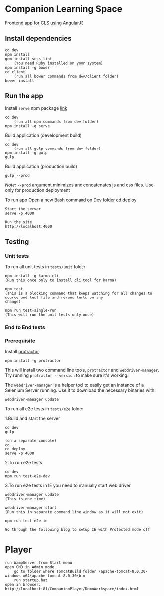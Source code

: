 # Companion Learning Space
Frontend app for CLS using AngularJS

## Install dependencies
    cd dev
    npm install
    gem install scss_lint
        (You need Ruby installed on your system)
    npm install -g bower
    cd client
        (run all bower commands from dev/client folder)
    bower install


## Run the app
Install `serve` npm package [link](https://www.npmjs.com/package/serve)

    cd dev
        (run all npm commands from dev folder)
    npm install -g serve

Build application (development build)
    
    cd dev
        (run all gulp commands from dev folder)
    npm install -g gulp
    gulp

Build application (production build)

    gulp --prod

*Note:* `--prod` argument minimizes and concatenates js and css files. Use only for production deployment

To run app
    Open a new Bash command on Dev folder
    cd deploy
    
    Start the server
    serve -p 4000

    Run the site
    http://localhost:4000

## Testing

### Unit tests

To run all unit tests in `tests/unit` folder

    npm install -g karma-cli
    (Run this once only to install cli tool for karma)
    
    npm test
    (This is a blocking command that keeps watching for all changes to source and test file and reruns tests on any 
    change)
    
    npm run test-single-run
    (This will run the unit tests only once)
    
### End to End tests

### Prerequisite

Install [protractor](http://angular.github.io/protractor/#/)

    npm install -g protractor

This will install two command line tools, `protractor` and `webdriver-manager`. Try running `protractor --version` to make sure it's working.

The `webdriver-manager` is a helper tool to easily get an instance of a Selenium Server running. Use it to download the necessary binaries with:


    webdriver-manager update

To run all e2e tests in `tests/e2e` folder

1.Build and start the server

    cd dev
    gulp
    
    (on a separate console)
    cd ..
    cd deploy
    serve -p 4000


2.To run e2e tests

    cd dev
    npm run test-e2e-dev

3.To run e2e tests in IE you need to manually start web driver

    webdriver-manager update
    (This is one time)

    webdriver-manager start
    (Run this in separate command line window as it will not exit)
    
    npm run test-e2e-ie

    Go through the following blog to setup IE with Protected mode off
 
    
    
# Player

    run WampServer from Start menu
    open CMD in Admin mode
        go to folder where TomcatBuild folder \apache-tomcat-8.0.30-windows-x64\apache-tomcat-8.0.30\bin
        run startup.bat
    open in browser: http://localhost:81/CompanionPlayer/DemoWorkspace/index.html